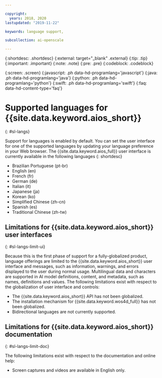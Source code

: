 ```yaml
---

copyright:
  years: 2018, 2020
lastupdated: "2019-11-22"

keywords: language support, 

subcollection: ai-openscale

---
```


{:shortdesc: .shortdesc}
{:external: target="_blank" .external}
{:tip: .tip}
{:important: .important}
{:note: .note}
{:pre: .pre}
{:codeblock: .codeblock}

{:screen: .screen}
{:javascript: .ph data-hd-programlang='javascript'}
{:java: .ph data-hd-programlang='java'}
{:python: .ph data-hd-programlang='python'}
{:swift: .ph data-hd-programlang='swift'}
{:faq: data-hd-content-type='faq'}

# Supported languages for {{site.data.keyword.aios_short}}
{: #sl-langs}

Support for languages is enabled by default. You can set the user interface for one of the supported languages by updating your language preference in your Web browser. The {{site.data.keyword.aios_full}} user interface is currently available in the following languages 
{: shortdesc}

- Brazilian Portuguese (pt-br)
- English (en)
- French (fr)
- German (de)
- Italian (it)
- Japanese (ja)
- Korean (ko)
- Simplified Chinese (zh-cn)
- Spanish (es)
- Traditional Chinese (zh-tw)

## Limitations for {{site.data.keyword.aios_short}} user interfaces
{: #sl-langs-limit-ui}

Because this is the first phase of support for a fully-globalized product, language offerings are limited to the {{site.data.keyword.aios_short}} user interface and messages, such as information, warnings, and errors displayed to the user during normal usage. Multilingual data and characters are supported in AI model definitions, content, and metadata, such as names, definitions and values. The following limitations exist with respect to the globalization of user interface and controls:

- The {{site.data.keyword.aios_short}} API has not been globalized.
- The installation mechanism for {{site.data.keyword.wos4d_full}} has not been globalized.
- Bidirectional languages are not currently supported.

## Limitations for {{site.data.keyword.aios_short}} documentation
{: #sl-langs-limit-doc}

The following limitations exist with respect to the documentation and online help:

- Screen captures and videos are available in English only.

